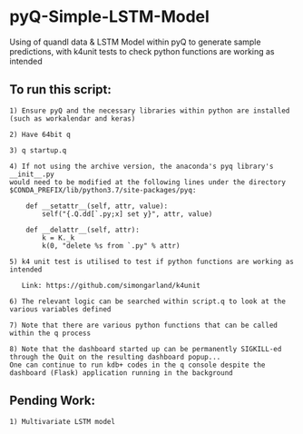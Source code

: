 # pyQ-Simple-LSTM-Model

Using of quandl data &amp; LSTM Model within pyQ to generate sample predictions, with k4unit tests to check python functions are working as intended

## To run this script:
```
1) Ensure pyQ and the necessary libraries within python are installed (such as workalendar and keras)

2) Have 64bit q 

3) q startup.q

4) If not using the archive version, the anaconda's pyq library's __init__.py 
would need to be modified at the following lines under the directory $CONDA_PREFIX/lib/python3.7/site-packages/pyq:

    def __setattr__(self, attr, value):
        self("{.Q.dd[`.py;x] set y}", attr, value)

    def __delattr__(self, attr):
        k = K._k
        k(0, "delete %s from `.py" % attr)

5) k4 unit test is utilised to test if python functions are working as intended

   Link: https://github.com/simongarland/k4unit

6) The relevant logic can be searched within script.q to look at the various variables defined

7) Note that there are various python functions that can be called within the q process 

8) Note that the dashboard started up can be permanently SIGKILL-ed through the Quit on the resulting dashboard popup...
One can continue to run kdb+ codes in the q console despite the dashboard (Flask) application running in the background
```


## Pending Work:
```
1) Multivariate LSTM model

```
